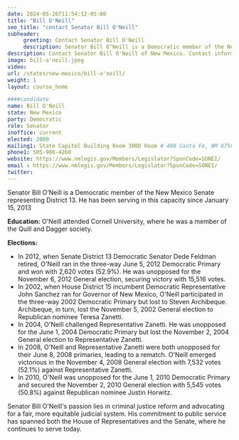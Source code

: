 ```yaml
---
date: 2024-05-26T11:54:12-05:00
title: "Bill O'Neill"
seo_title: "contact Senator Bill O'Neill"
subheader:
     greeting: Contact Senator Bill O'Neill
     description: Senator Bill O’Neill is a Democratic member of the New Mexico Senate representing District 13. He has been serving in this capacity since January 15, 2013
description: Contact Senator Bill O'Neill of New Mexico. Contact information for Bill O'Neill includes email address, phone number, and mailing address.
image: bill-o'neill.jpeg
video:
url: /states/new-mexico/bill-o'neill/
weight: 1
layout: course_home

####candidate
name: Bill O'Neill
state: New Mexico
party: Democratic
role: Senator
inoffice: current
elected: 2009
mailing1: State Capitol Building Room 300D Room # 400 Santa Fe, NM 87501
phone1: 505-986-4260
website: https://www.nmlegis.gov/Members/Legislator?SponCode=SONEI/
email : https://www.nmlegis.gov/Members/Legislator?SponCode=SONEI/
twitter:
---
```

Senator Bill O’Neill is a Democratic member of the New Mexico Senate representing District 13. He has been serving in this capacity since January 15, 2013

**Education:**
O'Neill attended Cornell University, where he was a member of the Quill and Dagger society.

**Elections:**
- In 2012, when Senate District 13 Democratic Senator Dede Feldman retired, O'Neill ran in the three-way June 5, 2012 Democratic Primary and won with 2,620 votes (52.9%). He was unopposed for the November 6, 2012 General election, securing victory with 15,516 votes.
- In 2002, when House District 15 incumbent Democratic Representative John Sanchez ran for Governor of New Mexico, O'Neill participated in the three-way 2002 Democratic Primary but lost to Steven Archibeque. Archibeque, in turn, lost the November 5, 2002 General election to Republican nominee Teresa Zanetti.
- In 2004, O'Neill challenged Representative Zanetti. He was unopposed for the June 1, 2004 Democratic Primary but lost the November 2, 2004 General election to Representative Zanetti.
- In 2008, O'Neill and Representative Zanetti were both unopposed for their June 8, 2008 primaries, leading to a rematch. O'Neill emerged victorious in the November 4, 2008 General election with 7,532 votes (52.1%) against Representative Zanetti.
- In 2010, O'Neill was unopposed for the June 1, 2010 Democratic Primary and secured the November 2, 2010 General election with 5,545 votes (50.8%) against Republican nominee Justin Horwitz.

Senator Bill O'Neill's passion lies in criminal justice reform and advocating for a fair, more equitable judicial system. His commitment to public service has spanned both the House of Representatives and the Senate, where he continues to serve today.
